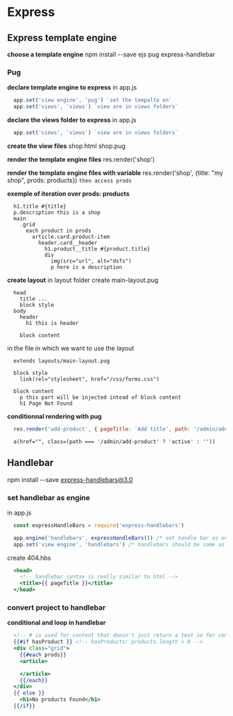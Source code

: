 # Express

## Express template engine

**choose a template engine**
npm install --save ejs pug express-handlebar

### Pug
**declare template engine to express**
in app.js
```js
  app.set('view engine', 'pug') `set the tempalte en`
  app.set('views', 'views') `view are in views folders`
```

**declare the views folder to express**
in app.js
```js
  app.set('views', 'views') `view are in views folders`
```

**create the view files**
shop.html
shop.pug

**render the template engine files**
res.render('shop')

**render the template engine files with variable**
res.render('shop', {title: "my shop", prods: products}) `then access prods`

**exemple of iteration over prods: products**
```pug
  h1.title #{title}
  p.description this is a shop
  main
    .grid
      each product in prods
        article.card.product-item
          header.card__header
            h1.product__title #{product.title}
            div
              img(src="url", alt="dsfs")
              p here is a description 
```

**create layout**
in layout folder create main-layout.pug
```pug
  head
    title ...
    block style
  body
    header
      h1 this is header
    
    block content
```

in the file in which we want to use the layout
```pug
  extends layouts/main-layout.pug

  block style
    link(rel="stylesheet", href="/css/forms.css")

  block content
    p this part will be injected intead of block content
    h1 Page Not Found
```

**conditionnal rendering with pug**

```js
  res.render('add-product', { pageTitle: 'Add title', path: '/admin/add-product'})
```

```pug
  a(href="", class=(path === '/admin/add-product' ? 'active' : ''))
```

## Handlebar

npm install --save express-handlebars@3.0

### set handlebar as engine

in app.js
```js
  const expressHandleBars = require('express-handlebars')

  app.engine('handlebars', expressHandleBars()) /* set handle bar as engine with name and callback initialiser */
  app.set('view engine', 'handlebars') /* handlebars should be same as engine name 'handlebars' */
```

create 404.hbs 
```hbs
  <head>
    <!-- handlebar syntax is really similar to html -->
    <title>{{ pageTitle }}</title>
  </head>
```

### convert project to handlebar

**conditional and loop in handlebar**
```handlebars
  <!-- # is used for content that doesn't just return a text so for conditionnal render or loop -->
  {{#if hasProduct }} <!-- hasProducts: products.length > 0 -->
  <div class="grid">
    {{#each prods}}
    <article>

    </article>
    {{/each}}
  </div>
  {{ else }}
    <h1>No products Found</h1>
  {{/if}}
```